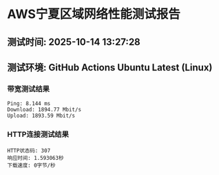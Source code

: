# AWS宁夏区域网络性能测试报告
## 测试时间: 2025-10-14 13:27:28
## 测试环境: GitHub Actions Ubuntu Latest (Linux)

### 带宽测试结果
```
Ping: 8.144 ms
Download: 1894.77 Mbit/s
Upload: 1893.59 Mbit/s
```

### HTTP连接测试结果
```
HTTP状态码: 307
响应时间: 1.593063秒
下载速度: 0字节/秒
```

